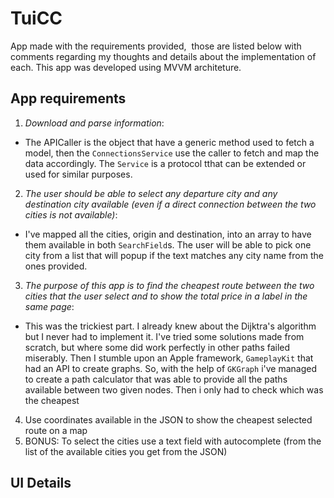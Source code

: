 # TuiCC

App made with the requirements provided,  those are listed below with comments regarding my thoughts and details about the implementation of each.
This app was developed using MVVM architeture.


## App requirements

1. _Download and parse information_: 

* The APICaller is the object that have a generic method used to fetch a model, then the `ConnectionsService` use the caller to fetch and map the data accordingly. The `Service` is a protocol tthat can be extended or used for similar purposes.
 
2. _The user should be able to select any departure city and any destination city available (even if a direct connection between the two cities is not available)_:

* I've mapped all the cities, origin and destination, into an array to have them available in both `SearchField`s. The user will be able to pick one city from a list that will popup if the text matches any city name from the ones provided.
 
3. _The purpose of this app is to find the cheapest route between the two cities that the user select and to show the total price in a label in the same page_:

* This was the trickiest part. I already knew about the Dijktra's algorithm but I never had to implement it. I've tried some solutions made from scratch, but where some did work perfectly in other paths failed miserably. Then I stumble upon an Apple framework, `GameplayKit` that had an API to create graphs. So, with the help of `GKGraph` i've managed to create a path calculator that was able to provide all the paths available between two given nodes. Then i only had to check which was the cheapest
 
4. Use coordinates available in the JSON to show the cheapest selected route on a map
 
5. BONUS: To select the cities use a text field with autocomplete (from the list of the available cities you get from the JSON) 
## UI Details
